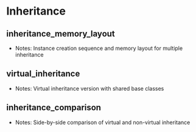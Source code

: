 # Inheritance

## inheritance_memory_layout
- Notes: Instance creation sequence and memory layout for multiple inheritance

## virtual_inheritance
- Notes: Virtual inheritance version with shared base classes

## inheritance_comparison
- Notes: Side-by-side comparison of virtual and non-virtual inheritance